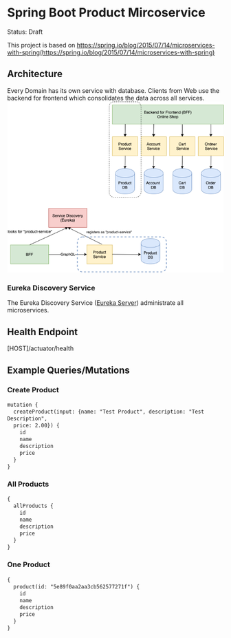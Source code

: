 # Spring Boot Product Mircoservice

Status: Draft

This project is based on https://spring.io/blog/2015/07/14/microservices-with-spring(https://spring.io/blog/2015/07/14/microservices-with-spring)

## Architecture

Every Domain has its own service with database. Clients from Web use the backend for frontend which consolidates the data across all services.
![Modern Web-Microservice-Architecture](documentation/modern-web-microservice-architecture.png)

### Eureka Discovery Service

The Eureka Discovery Service
([Eureka Server](https://github.com/sauterle-byteleaf/spring-boot-eureka-server)) administrate all microservices.

## Health Endpoint

[HOST]/actuator/health

## Example Queries/Mutations

### Create Product

```
mutation {
  createProduct(input: {name: "Test Product", description: "Test Description",
  price: 2.00}) {
    id
    name
    description
    price
  }
}
```

### All Products

```
{
  allProducts {
    id
    name
    description
    price
  }
}
```

### One Product

```
{
  product(id: "5e89f0aa2aa3cb562577271f") {
    id
    name
    description
    price
  }
}
```
